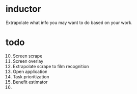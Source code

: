 # inductor
Extrapolate what info you may want to do based on your work.

# todo
10. Screen scrape
20. Screen overlay
25. Extrapolate scrape to film recognition
30. Open application
40. Task prioritization
50. Benefit estimator
60. 

